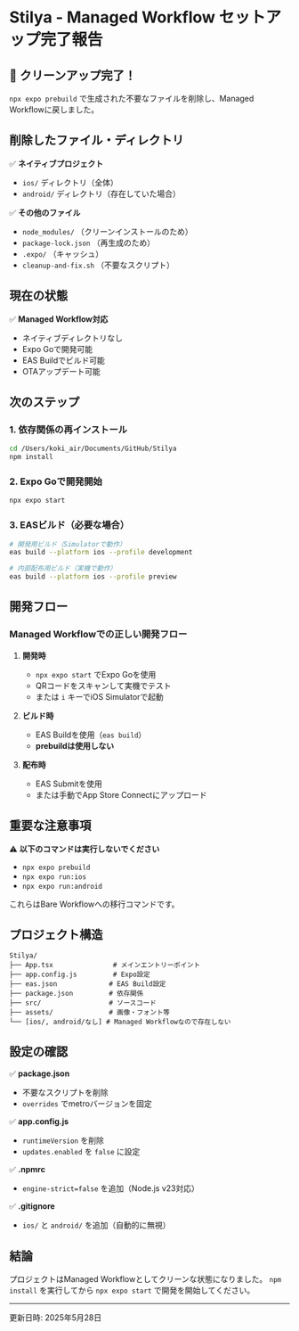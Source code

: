 # Stilya - Managed Workflow セットアップ完了報告

## 🎉 クリーンアップ完了！

`npx expo prebuild` で生成された不要なファイルを削除し、Managed Workflowに戻しました。

## 削除したファイル・ディレクトリ

✅ **ネイティブプロジェクト**
- `ios/` ディレクトリ（全体）
- `android/` ディレクトリ（存在していた場合）

✅ **その他のファイル**
- `node_modules/` （クリーンインストールのため）
- `package-lock.json` （再生成のため）
- `.expo/` （キャッシュ）
- `cleanup-and-fix.sh` （不要なスクリプト）

## 現在の状態

✅ **Managed Workflow対応**
- ネイティブディレクトリなし
- Expo Goで開発可能
- EAS Buildでビルド可能
- OTAアップデート可能

## 次のステップ

### 1. 依存関係の再インストール
```bash
cd /Users/koki_air/Documents/GitHub/Stilya
npm install
```

### 2. Expo Goで開発開始
```bash
npx expo start
```

### 3. EASビルド（必要な場合）
```bash
# 開発用ビルド（Simulatorで動作）
eas build --platform ios --profile development

# 内部配布用ビルド（実機で動作）
eas build --platform ios --profile preview
```

## 開発フロー

### Managed Workflowでの正しい開発フロー

1. **開発時**
   - `npx expo start` でExpo Goを使用
   - QRコードをスキャンして実機でテスト
   - または `i` キーでiOS Simulatorで起動

2. **ビルド時**
   - EAS Buildを使用（`eas build`）
   - **prebuildは使用しない**

3. **配布時**
   - EAS Submitを使用
   - または手動でApp Store Connectにアップロード

## 重要な注意事項

⚠️ **以下のコマンドは実行しないでください**
- `npx expo prebuild`
- `npx expo run:ios`
- `npx expo run:android`

これらはBare Workflowへの移行コマンドです。

## プロジェクト構造

```
Stilya/
├── App.tsx               # メインエントリーポイント
├── app.config.js         # Expo設定
├── eas.json             # EAS Build設定
├── package.json         # 依存関係
├── src/                 # ソースコード
├── assets/              # 画像・フォント等
└── [ios/, android/なし] # Managed Workflowなので存在しない
```

## 設定の確認

✅ **package.json**
- 不要なスクリプトを削除
- `overrides` でmetroバージョンを固定

✅ **app.config.js**
- `runtimeVersion` を削除
- `updates.enabled` を `false` に設定

✅ **.npmrc**
- `engine-strict=false` を追加（Node.js v23対応）

✅ **.gitignore**
- `ios/` と `android/` を追加（自動的に無視）

## 結論

プロジェクトはManaged Workflowとしてクリーンな状態になりました。
`npm install` を実行してから `npx expo start` で開発を開始してください。

---
更新日時: 2025年5月28日
